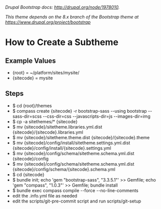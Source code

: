 *Drupal Bootstrap docs: http://drupal.org/node/1978010.*

*This theme depends on the 8.x branch of the Bootstrap theme at https://www.drupal.org/project/bootstrap*

How to Create a Subtheme
=========================

Example Values
--------------
* {root} = ~/platform/sites/mysite/
* {sitecode} = mysite

Steps
-----
* $ cd {root}/themes
* $ compass create {sitecode} -r bootstrap-sass --using bootstrap --sass-dir=scss --css-dir=css --javascripts-dir=js --images-dir=img
* $ cp -a sitethemes/* {sitecode}
* $ mv {sitecode}/sitetheme.libraries.yml.dist {sitecode}/{sitecode}.libraries.yml
* $ mv {sitecode}/sitetheme.theme.dist {sitecode}/{sitecode}.theme
* $ mv {sitecode}/config/install/sitetheme.settings.yml.dist {sitecode}/config/install/{sitecode}.settings.yml
* $ mv {sitecode}/config/schema/sitetheme.schema.yml.dist {sitecode}/config
* $ mv {sitecode}/config/schema/sitetheme.schema.yml.dist {sitecode}/config/schema/{sitecode}.schema.yml
* $ cd {sitecode}
* $ bundle init; echo 'gem "bootstrap-sass", "3.3.5.1"' >> Gemfile; echo 'gem "compass", "1.0.3"' >> Gemfile; bundle install
* $ bundle exec compass compile --force --no-line-comments
* edit the .info.yml file as needed
* edit the scripts/git-pre-commit script and run scripts/git-setup
